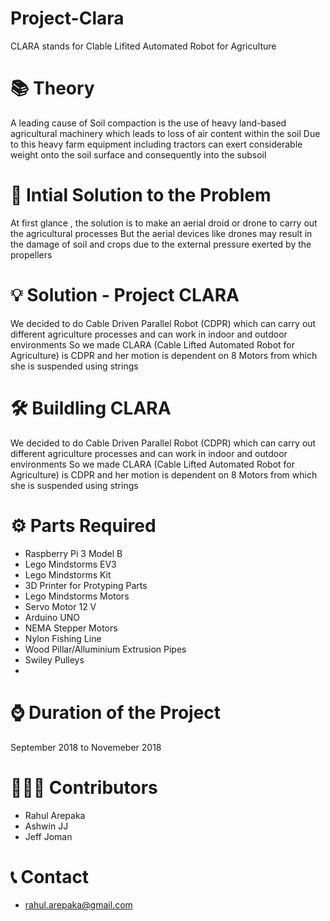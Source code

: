 # Project-Clara
CLARA stands for Clable Lifited Automated Robot for Agriculture

# 📚 Theory 
A leading cause of Soil compaction is the use of heavy land-based agricultural machinery which leads to loss of air content within the soil
Due to this heavy farm equipment including tractors can exert considerable weight onto the soil surface and consequently into the subsoil

# 🤔 Intial Solution to the Problem
At first glance , the solution is to make an aerial droid or drone to carry out the agricultural processes
But the aerial devices like drones may result in the damage of soil and crops  due to the external pressure exerted by the propellers

# 💡 Solution - Project CLARA
We decided to do Cable Driven Parallel Robot (CDPR) which can carry out different agriculture processes and can work in indoor and outdoor environments
So we made CLARA (Cable Lifted Automated Robot for Agriculture) is CDPR and her motion is dependent on 8 Motors from which she is suspended using strings

# 🛠️ Buildling CLARA
We decided to do Cable Driven Parallel Robot (CDPR) which can carry out different agriculture processes and can work in indoor and outdoor environments
So we made CLARA (Cable Lifted Automated Robot for Agriculture) is CDPR and her motion is dependent on 8 Motors from which she is suspended using strings

# ⚙️ Parts Required

- Raspberry Pi 3 Model B
- Lego Mindstorms EV3
- Lego Mindstorms Kit 
- 3D Printer for Protyping Parts
- Lego Mindstorms Motors
- Servo Motor 12 V
- Arduino UNO
- NEMA Stepper Motors
- Nylon Fishing Line
- Wood Pillar/Alluminium Extrusion Pipes
- Swiley Pulleys
- 

# ⌚ Duration of the Project
September 2018 to Novemeber 2018

# 🧑‍🤝‍🧑 Contributors

- Rahul Arepaka
- Ashwin JJ 
- Jeff Joman

# 📞 Contact
- rahul.arepaka@gmail.com




